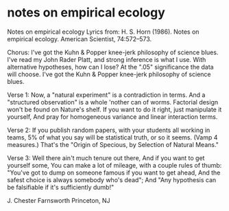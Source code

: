 notes on empirical ecology
=====

Notes on empirical ecology
Lyrics from: H. S. Horn (1986). Notes on empirical ecology. American Scientist, 74:572–573.

Chorus:
I've got the Kuhn & Popper knee-jerk philosophy of science blues.
I've read my John Rader Platt, and strong inference is what I use.
With alternative hypotheses, how can I lose?
At the ".05" significance the data will choose.
I've got the Kuhn & Popper knee-jerk philosophy of science blues.

Verse 1:
Now, a "natural experiment" is a contradiction in terms.
And a "structured observation" is a whole 'nother can of worms.
Factorial design won't be found on Nature's shelf.
If you want to do it right, just manipulate it yourself,
And pray for homogeneous variance and linear interaction terms.

Verse 2:
If you publish random papers, with your students all working in teams,
5% of what you say will be statistical truth, or so it seems.
(Vamp 4 measures.)
That's the "Origin of Specious, by Selection of Natural Means."

Verse 3:
Well there ain't much tenure out there,
And if you want to get yourself some,
You can make a lot of mileage, with a couple rules of thumb:
"You've got to dump on someone famous if you want to get ahead,
And the safest choice is always somebody who's dead";
And "Any hypothesis can be falsifiable if it's sufficiently dumb!"

J. Chester Farnsworth
Princeton, NJ
